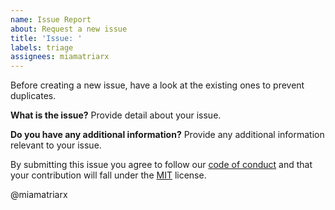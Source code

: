 ```yaml
---
name: Issue Report
about: Request a new issue
title: 'Issue: '
labels: triage
assignees: miamatriarx
---
```


Before creating a new issue, have a look at the existing ones to prevent duplicates.

**What is the issue?**
Provide detail about your issue.

**Do you have any additional information?**
Provide any additional information relevant to your issue.

By submitting this issue you agree to follow our [code of conduct](https://github.com/miamatriarx/.github/blob/main/docs/code_of_conduct.md) and that your contribution will fall under the [MIT](https://github.com/miamatriarx/.github/blob/main/license) license.

@miamatriarx
